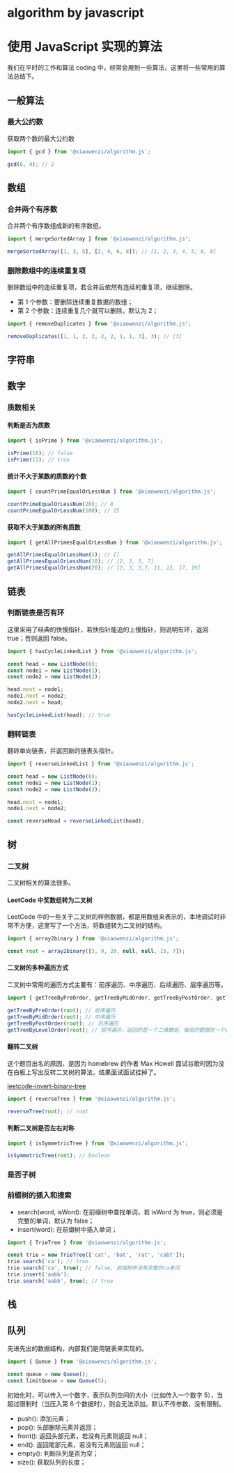 # algorithm by javascript

# 使用 JavaScript 实现的算法

我们在平时的工作和算法 coding 中，经常会用到一些算法，这里将一些常用的算法总结下。

## 一般算法

### 最大公约数

获取两个数的最大公约数

```javascript
import { gcd } from '@xiaowenzi/algorithm.js';

gcd(6, 4); // 2
```

## 数组

### 合并两个有序数

合并两个有序数组成新的有序数组。

```javascript
import { mergeSortedArray } from '@xiaowenzi/algorithm.js';

mergeSortedArray([1, 3, 5], [2, 4, 6, 8]); // [1, 2, 3, 4, 5, 6, 8]
```

### 删除数组中的连续重复项

删除数组中的连续重复项，若合并后依然有连续的重复项，继续删除。

- 第 1 个参数：要删除连续重复数据的数组；
- 第 2 个参数：连续重复几个就可以删除，默认为 2；

```javascript
import { removeDuplicates } from '@xiaowenzi/algorithm.js';

removeDuplicates([1, 1, 2, 2, 2, 2, 1, 1, 3], 3); // [3]
```

## 字符串

## 数字

### 质数相关

#### 判断是否为质数

```javascript
import { isPrime } from '@xiaowenzi/algorithm.js';

isPrime(10); // false
isPrime(11); // true
```

#### 统计不大于某数的质数的个数

```javascript
import { countPrimeEqualOrLessNum } from '@xiaowenzi/algorithm.js';

countPrimeEqualOrLessNum(20); // 8
countPrimeEqualOrLessNum(100); // 25
```

#### 获取不大于某数的所有质数

```javascript
import { getAllPrimesEqualOrLessNum } from '@xiaowenzi/algorithm.js';

getAllPrimesEqualOrLessNum(1); // []
getAllPrimesEqualOrLessNum(10); // [2, 3, 5, 7]
getAllPrimesEqualOrLessNum(20); // [2, 3, 5,7, 11, 13, 17, 19]
```

## 链表

### 判断链表是否有环

这里采用了经典的快慢指针，若快指针能追的上慢指针，则说明有环，返回 true；否则返回 false。

```javascript
import { hasCycleLinkedList } from '@xiaowenzi/algorithm.js';

const head = new ListNode(0);
const node1 = new ListNode(1);
const node2 = new ListNode(2);

head.next = node1;
node1.next = node2;
node2.next = head;

hasCycleLinkedList(head); // true
```

### 翻转链表

翻转单向链表，并返回新的链表头指针。

```javascript
import { reverseLinkedList } from '@xiaowenzi/algorithm.js';

const head = new ListNode(0);
const node1 = new ListNode(1);
const node2 = new ListNode(2);

head.next = node1;
node1.next = node2;

const reverseHead = reverseLinkedList(head);
```

## 树

### 二叉树

二叉树相关的算法很多。

#### LeetCode 中奖数组转为二叉树

LeetCode 中的一些关于二叉树的样例数据，都是用数组来表示的，本地调试时非常不方便，这里写了一个方法，将数组转为二叉树的结构。

```javascript
import { array2binary } from '@xiaowenzi/algorithm.js';

const root = array2binary([3, 9, 20, null, null, 15, 7]);
```

#### 二叉树的多种遍历方式

二叉树中常用的遍历方式主要有：前序遍历、中序遍历、后续遍历、层序遍历等。

```javascript
import { getTreeByPreOrder, getTreeByMidOrder, getTreeByPostOrder, getTreeByLevelOrder } from '@xiaowenzi/algorithm.js';

getTreeByPreOrder(root); // 前序遍历
getTreeByMidOrder(root); // 中序遍历
getTreeByPostOrder(root); // 后序遍历
getTreeByLevelOrder(root); // 层序遍历，返回的是一个二维数组，每层的数据在一个数组中
```

#### 翻转二叉树

这个题目出名的原因，是因为 homebrew 的作者 Max Howell 面试谷歌时因为没在白板上写出反转二叉树的算法，结果面试面试挂掉了。

[leetcode-invert-binary-tree](https://www.xiabingbao.com/algorithm/2015/06/17/invert-binary-tree.html)

```javascript
import { reverseTree } from '@xiaowenzi/algorithm.js';

reverseTree(root); // root
```

#### 判断二叉树是否左右对称

```javascript
import { isSymmetricTree } from '@xiaowenzi/algorithm.js';

isSymmetricTree(root); // boolean
```

### 是否子树

### 前缀树的插入和搜索

- search(word, isWord): 在前缀树中查找单词，若 isWord 为 true，则必须是完整的单词，默认为 false；
- insert(word): 在前缀树中插入单词；

```javascript
import { TrieTree } from '@xiaowenzi/algorithm.js';

const trie = new TrieTree(['cat', 'bat', 'rat', 'cabt']);
trie.search('ca'); // true
trie.search('ca', true); // false, 前缀树中没有完整的ca单词
trie.insert('aabb');
trie.search('aabb', true); // true
```

## 栈

## 队列

先进先出的数据结构，内部我们是用链表来实现的。

```javascript
import { Queue } from '@xiaowenzi/algorithm.js';

const queue = new Queue();
const limitQueue = new Queue(5);
```

初始化时，可以传入一个数字，表示队列空间的大小（比如传入一个数字 5），当超过限制时（当压入第 6 个数据时），则会无法添加。默认不传参数，没有限制。

- push(): 添加元素；
- pop(): 头部删除元素并返回；
- front(): 返回头部元素，若没有元素则返回 null；
- end(): 返回尾部元素，若没有元素则返回 null；
- empty(): 判断队列是否为空；
- size(): 获取队列的长度；

